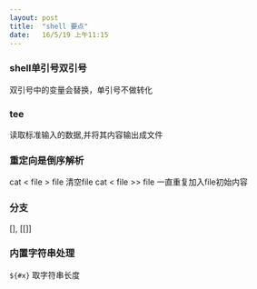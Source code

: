 ```yaml
---
layout: post
title:  "shell 要点"
date:   16/5/19 上午11:15
---
```


### shell单引号双引号
双引号中的变量会替换，单引号不做转化

### tee
读取标准输入的数据,并将其内容输出成文件

### 重定向是倒序解析
cat < file > file 清空file
cat < file >> file 一直重复加入file初始内容

### 分支
[], [[]]

### 内置字符串处理
`${#x}` 取字符串长度 